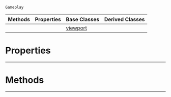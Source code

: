  `Gameplay`

|Methods|Properties|Base Classes|Derived Classes|
|---|---|---|---|
| | |[viewport](https://plasmaengine.github.io/PlasmaDocs/Plasma1/C++/code_reference/class_reference/viewport.md)| |


 #  Properties


---  
 #  Methods


---  
 

 